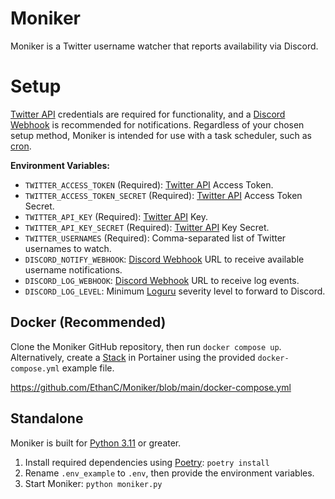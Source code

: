 # Moniker

Moniker is a Twitter username watcher that reports availability via Discord.

# Setup

[Twitter API](https://developer.twitter.com/en/docs/twitter-api) credentials are required for functionality, and a [Discord Webhook](https://support.discord.com/hc/en-us/articles/228383668-Intro-to-Webhooks) is recommended for notifications. Regardless of your chosen setup method, Moniker is intended for use with a task scheduler, such as [cron](https://crontab.guru/).

**Environment Variables:**

-   `TWITTER_ACCESS_TOKEN` (Required): [Twitter API](https://developer.twitter.com/en/docs/twitter-api) Access Token.
-   `TWITTER_ACCESS_TOKEN_SECRET` (Required): [Twitter API](https://developer.twitter.com/en/docs/twitter-api) Access Token Secret.
-   `TWITTER_API_KEY` (Required): [Twitter API](https://developer.twitter.com/en/docs/twitter-api) Key.
-   `TWITTER_API_KEY_SECRET` (Required): [Twitter API](https://developer.twitter.com/en/docs/twitter-api) Key Secret.
-   `TWITTER_USERNAMES` (Required): Comma-separated list of Twitter usernames to watch.
-   `DISCORD_NOTIFY_WEBHOOK`: [Discord Webhook](https://support.discord.com/hc/en-us/articles/228383668-Intro-to-Webhooks) URL to receive available username notifications.
-   `DISCORD_LOG_WEBHOOK`: [Discord Webhook](https://support.discord.com/hc/en-us/articles/228383668-Intro-to-Webhooks) URL to receive log events.
-   `DISCORD_LOG_LEVEL`: Minimum [Loguru](https://loguru.readthedocs.io/en/stable/api/logger.html) severity level to forward to Discord.

## Docker (Recommended)

Clone the Moniker GitHub repository, then run `docker compose up`. Alternatively, create a [Stack](https://docs.portainer.io/user/docker/stacks/add) in Portainer using the provided `docker-compose.yml` example file.

https://github.com/EthanC/Moniker/blob/main/docker-compose.yml

## Standalone

Moniker is built for [Python 3.11](https://www.python.org/) or greater.

1. Install required dependencies using [Poetry](https://python-poetry.org/): `poetry install`
2. Rename `.env_example` to `.env`, then provide the environment variables.
3. Start Moniker: `python moniker.py`
